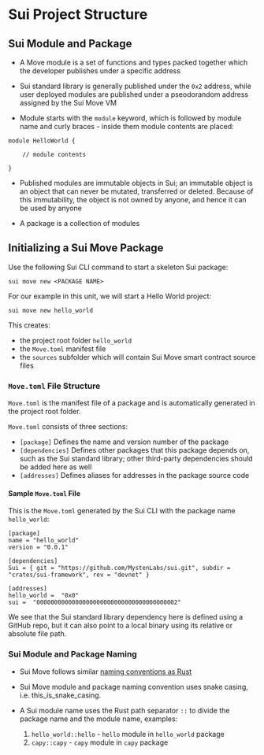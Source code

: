 # Sui Project Structure 

## Sui Module and Package

- A Move module is a set of functions and types packed together which the developer publishes under a specific address 

- Sui standard library is generally published under the `0x2` address, while user deployed modules are published under a pseodorandom address assigned by the Sui Move VM

- Module starts with the `module` keyword, which is followed by module name and curly braces - inside them module contents are placed:

```
module HelloWorld {

    // module contents

}
```

- Published modules are immutable objects in Sui; an immutable object is an object that can never be mutated, transferred or deleted. Because of this immutability, the object is not owned by anyone, and hence it can be used by anyone

- A package is a collection of modules

## Initializing a Sui Move Package

Use the following Sui CLI command to start a skeleton Sui package:

`sui move new <PACKAGE NAME>`

For our example in this unit, we will start a Hello World project:

`sui move new hello_world`

This creates: 
- the project root folder `hello_world`
- the `Move.toml` manifest file
- the `sources` subfolder which will contain Sui Move smart contract source files

### `Move.toml` File Structure

`Move.toml` is the manifest file of a package and is automatically generated in the project root folder. 

`Move.toml` consists of three sections:

- `[package]` Defines the name and version number of the package
- `[dependencies]` Defines other packages that this package depends on, such as the Sui standard library; other third-party dependencies should be added here as well
- `[addresses]` Defines aliases for addresses in the package source code

#### Sample `Move.toml` File

This is the `Move.toml` generated by the Sui CLI with the package name `hello_world`:

```
[package]
name = "hello_world"
version = "0.0.1"

[dependencies]
Sui = { git = "https://github.com/MystenLabs/sui.git", subdir = "crates/sui-framework", rev = "devnet" }

[addresses]
hello_world =  "0x0"
sui =  "0000000000000000000000000000000000000002"
```

We see that the Sui standard library dependency here is defined using a GitHub repo, but it can also point to a local binary using its relative or absolute file path. 

### Sui Module and Package Naming

- Sui Move follows similar [naming conventions as Rust](https://rust-lang.github.io/api-guidelines/naming.html)

- Sui Move module and package naming convention uses snake casing, i.e. this_is_snake_casing.

- A Sui module name uses the Rust path separator `::` to divide the package name and the module name, examples:
    1. `hello_world::hello` - `hello` module in `hello_world` package
    2. `capy::capy` - `capy` module in `capy` package
